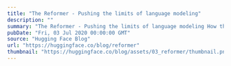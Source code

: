 ```yaml
---
title: "The Reformer - Pushing the limits of language modeling"
description: ""
summary: "The Reformer - Pushing the limits of language modeling How the Reformer uses less than 8GB of RAM to..."
pubDate: "Fri, 03 Jul 2020 00:00:00 GMT"
source: "Hugging Face Blog"
url: "https://huggingface.co/blog/reformer"
thumbnail: "https://huggingface.co/blog/assets/03_reformer/thumbnail.png"
---
```


